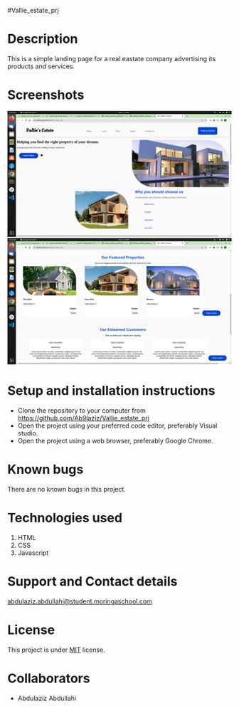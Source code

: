 #Vallie_estate_prj

# Description
This is a simple landing page for a real eastate company advertising its products and services.
# Screenshots

![Screenshot1](/assets/images/screenshot1.png)
![screenshot2](/assets/images/screenshot2.png)

# Setup and installation instructions
- Clone the repository to your computer from https://github.com/Ab9laziz/Vallie_estate_prj
- Open the project using your preferred code editor, preferably Visual studio.
- Open the project using a web browser, preferably Google Chrome.

# Known bugs
There are no known bugs in this project.

# Technologies used
1. HTML
2. CSS
3. Javascript

# Support and Contact details
abdulaziz.abdullahi@student.moringaschool.com

# License
This project is under [MIT](https://github.com/Ab9laziz/agriplus_website/blob/master/licence) license.

# Collaborators
- Abdulaziz Abdullahi
